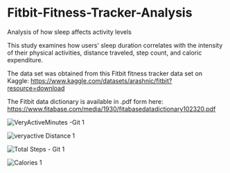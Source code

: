 # Fitbit-Fitness-Tracker-Analysis
Analysis of how sleep affects activity levels 

This study examines how users' sleep duration correlates with the intensity of their physical activities, distance traveled, step count, and caloric expenditure.

The data set was obtained from this Fitbit fitness tracker data set on Kaggle: https://www.kaggle.com/datasets/arashnic/fitbit?resource=download

The Fitbit data dictionary is available in .pdf form here: https://www.fitabase.com/media/1930/fitabasedatadictionary102320.pdf


![‎VeryActiveMinutes -Git ‎1](https://github.com/funkyguitar/FitBit-Fitness-Tracker-Analysis/assets/104698553/f353c54b-98d3-45db-9f78-7f26c40f5b78)


![‎veryactive Distance ‎1](https://github.com/funkyguitar/FitBit-Fitness-Tracker-Analysis/assets/104698553/af97071e-1fa6-4d60-843a-5517da89a140)


![‎Total Steps - Git ‎1](https://github.com/funkyguitar/FitBit-Fitness-Tracker-Analysis/assets/104698553/5fedb901-c103-4869-b1d2-ebf90d7a57b0)


![‎Calories ‎1](https://github.com/funkyguitar/FitBit-Fitness-Tracker-Analysis/assets/104698553/cd64b954-51dd-4a78-8f5d-2e78903f0d67)

